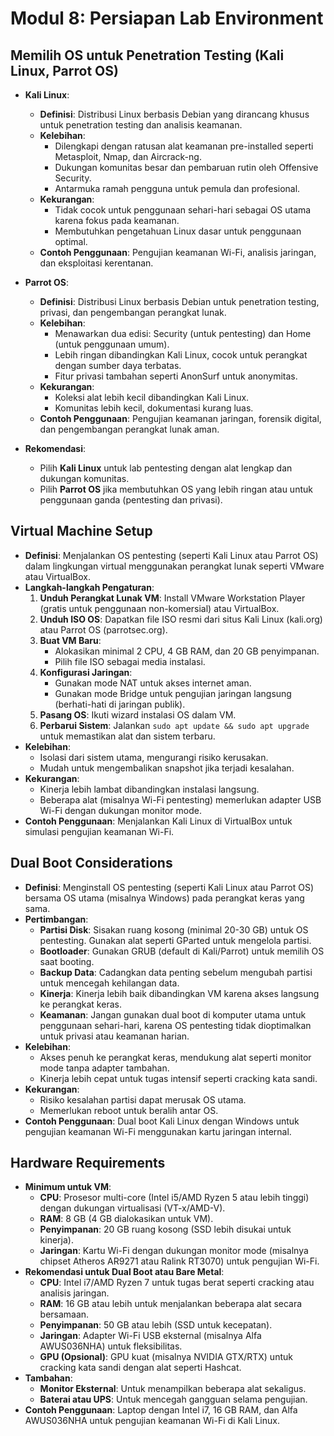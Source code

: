 # Modul 8: Persiapan Lab Environment

## Memilih OS untuk Penetration Testing (Kali Linux, Parrot OS)

- **Kali Linux**:
  - **Definisi**: Distribusi Linux berbasis Debian yang dirancang khusus untuk penetration testing dan analisis keamanan.
  - **Kelebihan**:
    - Dilengkapi dengan ratusan alat keamanan pre-installed seperti Metasploit, Nmap, dan Aircrack-ng.
    - Dukungan komunitas besar dan pembaruan rutin oleh Offensive Security.
    - Antarmuka ramah pengguna untuk pemula dan profesional.
  - **Kekurangan**:
    - Tidak cocok untuk penggunaan sehari-hari sebagai OS utama karena fokus pada keamanan.
    - Membutuhkan pengetahuan Linux dasar untuk penggunaan optimal.
  - **Contoh Penggunaan**: Pengujian keamanan Wi-Fi, analisis jaringan, dan eksploitasi kerentanan.

- **Parrot OS**:
  - **Definisi**: Distribusi Linux berbasis Debian untuk penetration testing, privasi, dan pengembangan perangkat lunak.
  - **Kelebihan**:
    - Menawarkan dua edisi: Security (untuk pentesting) dan Home (untuk penggunaan umum).
    - Lebih ringan dibandingkan Kali Linux, cocok untuk perangkat dengan sumber daya terbatas.
    - Fitur privasi tambahan seperti AnonSurf untuk anonymitas.
  - **Kekurangan**:
    - Koleksi alat lebih kecil dibandingkan Kali Linux.
    - Komunitas lebih kecil, dokumentasi kurang luas.
  - **Contoh Penggunaan**: Pengujian keamanan jaringan, forensik digital, dan pengembangan perangkat lunak aman.

- **Rekomendasi**:
  - Pilih **Kali Linux** untuk lab pentesting dengan alat lengkap dan dukungan komunitas.
  - Pilih **Parrot OS** jika membutuhkan OS yang lebih ringan atau untuk penggunaan ganda (pentesting dan privasi).

## Virtual Machine Setup

- **Definisi**: Menjalankan OS pentesting (seperti Kali Linux atau Parrot OS) dalam lingkungan virtual menggunakan perangkat lunak seperti VMware atau VirtualBox.
- **Langkah-langkah Pengaturan**:
  1. **Unduh Perangkat Lunak VM**: Install VMware Workstation Player (gratis untuk penggunaan non-komersial) atau VirtualBox.
  2. **Unduh ISO OS**: Dapatkan file ISO resmi dari situs Kali Linux (kali.org) atau Parrot OS (parrotsec.org).
  3. **Buat VM Baru**:
     - Alokasikan minimal 2 CPU, 4 GB RAM, dan 20 GB penyimpanan.
     - Pilih file ISO sebagai media instalasi.
  4. **Konfigurasi Jaringan**:
     - Gunakan mode NAT untuk akses internet aman.
     - Gunakan mode Bridge untuk pengujian jaringan langsung (berhati-hati di jaringan publik).
  5. **Pasang OS**: Ikuti wizard instalasi OS dalam VM.
  6. **Perbarui Sistem**: Jalankan `sudo apt update && sudo apt upgrade` untuk memastikan alat dan sistem terbaru.
- **Kelebihan**:
  - Isolasi dari sistem utama, mengurangi risiko kerusakan.
  - Mudah untuk mengembalikan snapshot jika terjadi kesalahan.
- **Kekurangan**:
  - Kinerja lebih lambat dibandingkan instalasi langsung.
  - Beberapa alat (misalnya Wi-Fi pentesting) memerlukan adapter USB Wi-Fi dengan dukungan monitor mode.
- **Contoh Penggunaan**: Menjalankan Kali Linux di VirtualBox untuk simulasi pengujian keamanan Wi-Fi.

## Dual Boot Considerations

- **Definisi**: Menginstall OS pentesting (seperti Kali Linux atau Parrot OS) bersama OS utama (misalnya Windows) pada perangkat keras yang sama.
- **Pertimbangan**:
  - **Partisi Disk**: Sisakan ruang kosong (minimal 20-30 GB) untuk OS pentesting. Gunakan alat seperti GParted untuk mengelola partisi.
  - **Bootloader**: Gunakan GRUB (default di Kali/Parrot) untuk memilih OS saat booting.
  - **Backup Data**: Cadangkan data penting sebelum mengubah partisi untuk mencegah kehilangan data.
  - **Kinerja**: Kinerja lebih baik dibandingkan VM karena akses langsung ke perangkat keras.
  - **Keamanan**: Jangan gunakan dual boot di komputer utama untuk penggunaan sehari-hari, karena OS pentesting tidak dioptimalkan untuk privasi atau keamanan harian.
- **Kelebihan**:
  - Akses penuh ke perangkat keras, mendukung alat seperti monitor mode tanpa adapter tambahan.
  - Kinerja lebih cepat untuk tugas intensif seperti cracking kata sandi.
- **Kekurangan**:
  - Risiko kesalahan partisi dapat merusak OS utama.
  - Memerlukan reboot untuk beralih antar OS.
- **Contoh Penggunaan**: Dual boot Kali Linux dengan Windows untuk pengujian keamanan Wi-Fi menggunakan kartu jaringan internal.

## Hardware Requirements

- **Minimum untuk VM**:
  - **CPU**: Prosesor multi-core (Intel i5/AMD Ryzen 5 atau lebih tinggi) dengan dukungan virtualisasi (VT-x/AMD-V).
  - **RAM**: 8 GB (4 GB dialokasikan untuk VM).
  - **Penyimpanan**: 20 GB ruang kosong (SSD lebih disukai untuk kinerja).
  - **Jaringan**: Kartu Wi-Fi dengan dukungan monitor mode (misalnya chipset Atheros AR9271 atau Ralink RT3070) untuk pengujian Wi-Fi.
- **Rekomendasi untuk Dual Boot atau Bare Metal**:
  - **CPU**: Intel i7/AMD Ryzen 7 untuk tugas berat seperti cracking atau analisis jaringan.
  - **RAM**: 16 GB atau lebih untuk menjalankan beberapa alat secara bersamaan.
  - **Penyimpanan**: 50 GB atau lebih (SSD untuk kecepatan).
  - **Jaringan**: Adapter Wi-Fi USB eksternal (misalnya Alfa AWUS036NHA) untuk fleksibilitas.
  - **GPU (Opsional)**: GPU kuat (misalnya NVIDIA GTX/RTX) untuk cracking kata sandi dengan alat seperti Hashcat.
- **Tambahan**:
  - **Monitor Eksternal**: Untuk menampilkan beberapa alat sekaligus.
  - **Baterai atau UPS**: Untuk mencegah gangguan selama pengujian.
- **Contoh Penggunaan**: Laptop dengan Intel i7, 16 GB RAM, dan Alfa AWUS036NHA untuk pengujian keamanan Wi-Fi di Kali Linux.
